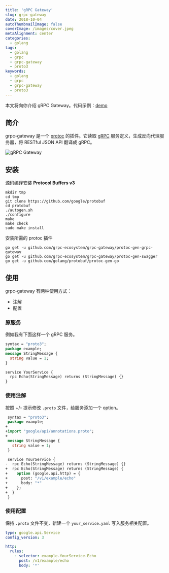 ```yaml
---
title: 'gRPC Gateway'
slug: grpc-gateway
date: 2018-10-04
autoThumbnailImage: false
coverImage: /images/cover.jpeg
metaAlignment: center
categories:
  - golang
tags:
  - golang
  - grpc
  - grpc-gateway
  - proto3
keywords:
  - golang
  - grpc
  - grpc-gateway
  - proto3
---
```


本文将向你介绍 gRPC Gateway。代码示例：[demo](https://github.com/lizebang/learning-grpc)

<!--more-->

## 简介

grpc-gateway 是一个 [protoc](http://github.com/google/protobuf) 的插件。它读取 [gRPC](http://github.com/grpc/grpc-common) 服务定义，生成反向代理服务器，将 RESTful JSON API 翻译成 gRPC。

![gRPC Gateway](/images/2018/10/grpc-gateway.png)

## 安装

源码编译安装 **Protocol Buffers v3**

```shell
mkdir tmp
cd tmp
git clone https://github.com/google/protobuf
cd protobuf
./autogen.sh
./configure
make
make check
sudo make install
```

安装所需的 protoc 插件

```shell
go get -u github.com/grpc-ecosystem/grpc-gateway/protoc-gen-grpc-gateway
go get -u github.com/grpc-ecosystem/grpc-gateway/protoc-gen-swagger
go get -u github.com/golang/protobuf/protoc-gen-go
```

## 使用

grpc-gateway 有两种使用方式：

- 注解
- 配置

### 原服务

例如我有下面这样一个 gRPC 服务。

```protobuf
syntax = "proto3";
package example;
message StringMessage {
  string value = 1;
}

service YourService {
  rpc Echo(StringMessage) returns (StringMessage) {}
}
```

### 使用注解

按照 +/- 提示修改 `.proto` 文件，给服务添加一个 option。

```protobuf
 syntax = "proto3";
 package example;
+
+import "google/api/annotations.proto";
+
 message StringMessage {
   string value = 1;
 }

 service YourService {
-  rpc Echo(StringMessage) returns (StringMessage) {}
+  rpc Echo(StringMessage) returns (StringMessage) {
+    option (google.api.http) = {
+      post: "/v1/example/echo"
+      body: "*"
+    };
+  }
 }
```

### 使用配置

保持 `.proto` 文件不变，新建一个 `your_service.yaml` 写入服务相关配置。

```yaml
type: google.api.Service
config_version: 3

http:
  rules:
    - selector: example.YourService.Echo
      post: /v1/example/echo
      body: '*'
```
